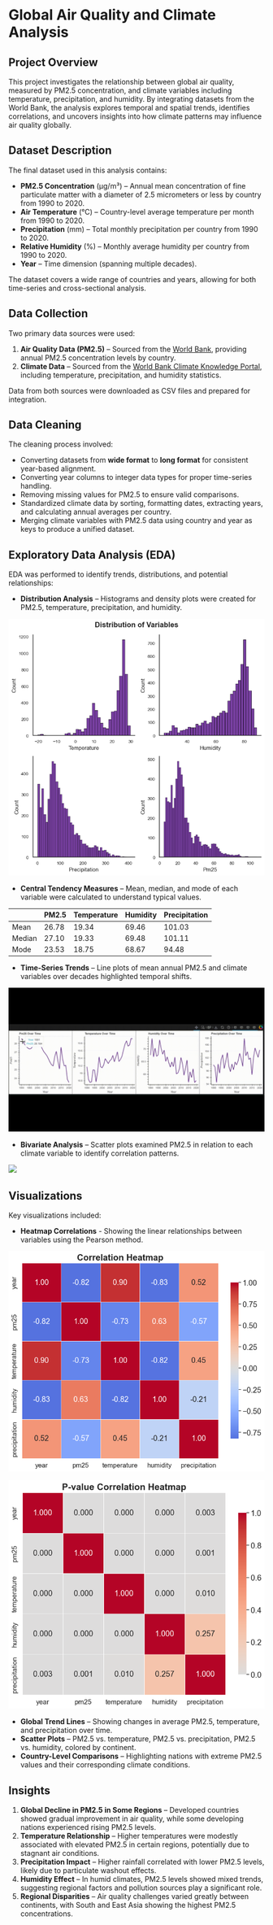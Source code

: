 # Global Air Quality and Climate Analysis

## Project Overview
This project investigates the relationship between global air quality, measured by PM2.5 concentration, and climate variables including temperature, precipitation, and humidity. By integrating datasets from the World Bank, the analysis explores temporal and spatial trends, identifies correlations, and uncovers insights into how climate patterns may influence air quality globally.

## Dataset Description
The final dataset used in this analysis contains:
- **PM2.5 Concentration** (µg/m³) – Annual mean concentration of fine particulate matter with a diameter of 2.5 micrometers or less by country from 1990 to 2020.
- **Air Temperature** (°C) – Country-level average temperature per month from 1990 to 2020.
- **Precipitation** (mm) – Total monthly precipitation per country from 1990 to 2020.
- **Relative Humidity** (%) – Monthly average humidity per country from 1990 to 2020.
- **Year** – Time dimension (spanning multiple decades).

The dataset covers a wide range of countries and years, allowing for both time-series and cross-sectional analysis.

## Data Collection
Two primary data sources were used:
1. **Air Quality Data (PM2.5)** – Sourced from the [World Bank](https://data.worldbank.org/indicator/EN.ATM.PM25.MC.M3), providing annual PM2.5 concentration levels by country.
2. **Climate Data** – Sourced from the [World Bank Climate Knowledge Portal](https://climateknowledgeportal.worldbank.org/download-data), including temperature, precipitation, and humidity statistics.

Data from both sources were downloaded as CSV files and prepared for integration.

## Data Cleaning
The cleaning process involved:
- Converting datasets from **wide format** to **long format** for consistent year-based alignment.
- Converting year columns to integer data types for proper time-series handling.
- Removing missing values for PM2.5 to ensure valid comparisons.
- Standardized climate data by sorting, formatting dates, extracting years, and calculating annual averages per country.
- Merging climate variables with PM2.5 data using country and year as keys to produce a unified dataset.

## Exploratory Data Analysis (EDA)
EDA was performed to identify trends, distributions, and potential relationships:
- **Distribution Analysis** – Histograms and density plots were created for PM2.5, temperature, precipitation, and humidity.

![](https://github.com/javadho/global-air-quality-and-climate-analysis/blob/main/Visualizations/Distribution.png)

- **Central Tendency Measures** – Mean, median, and mode of each variable were calculated to understand typical values.

|        | PM2.5 | Temperature | Humidity | Precipitation |
|--------|-------|-------------|----------|---------------|
| Mean   | 26.78 | 19.34       | 69.46    | 101.03        |
| Median | 27.10 | 19.33       | 69.48    | 101.11        |
| Mode   | 23.53 | 18.75       | 68.67    | 94.48         |

  
- **Time-Series Trends** – Line plots of mean annual PM2.5 and climate variables over decades highlighted temporal shifts.

![](https://github.com/javadho/global-air-quality-and-climate-analysis/blob/main/Visualizations/trends.gif)

- **Bivariate Analysis** – Scatter plots examined PM2.5 in relation to each climate variable to identify correlation patterns.

![](https://github.com/javadho/global-air-quality-and-climate-analysis/blob/main/Visualizations/correlations.gif)

## Visualizations
Key visualizations included:
- **Heatmap Correlations** - Showing the linear relationships between variables using the Pearson method.

![](https://github.com/javadho/global-air-quality-and-climate-analysis/blob/main/Visualizations/heatmap.png)


![](https://github.com/javadho/global-air-quality-and-climate-analysis/blob/main/Visualizations/p-value.png)

- **Global Trend Lines** – Showing changes in average PM2.5, temperature, and precipitation over time.
- **Scatter Plots** – PM2.5 vs. temperature, PM2.5 vs. precipitation, PM2.5 vs. humidity, colored by continent.
- **Country-Level Comparisons** – Highlighting nations with extreme PM2.5 values and their corresponding climate conditions.

## Insights
1. **Global Decline in PM2.5 in Some Regions** – Developed countries showed gradual improvement in air quality, while some developing nations experienced rising PM2.5 levels.
2. **Temperature Relationship** – Higher temperatures were modestly associated with elevated PM2.5 in certain regions, potentially due to stagnant air conditions.
3. **Precipitation Impact** – Higher rainfall correlated with lower PM2.5 levels, likely due to particulate washout effects.
4. **Humidity Effect** – In humid climates, PM2.5 levels showed mixed trends, suggesting regional factors and pollution sources play a significant role.
5. **Regional Disparities** – Air quality challenges varied greatly between continents, with South and East Asia showing the highest PM2.5 concentrations.

